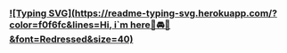 ### [![Typing SVG](https://readme-typing-svg.herokuapp.com/?color=f0f6fc&lines=Hi, i`m here🚗🚘🚛&font=Redressed&size=40)](https://git.io/typing-svg)
